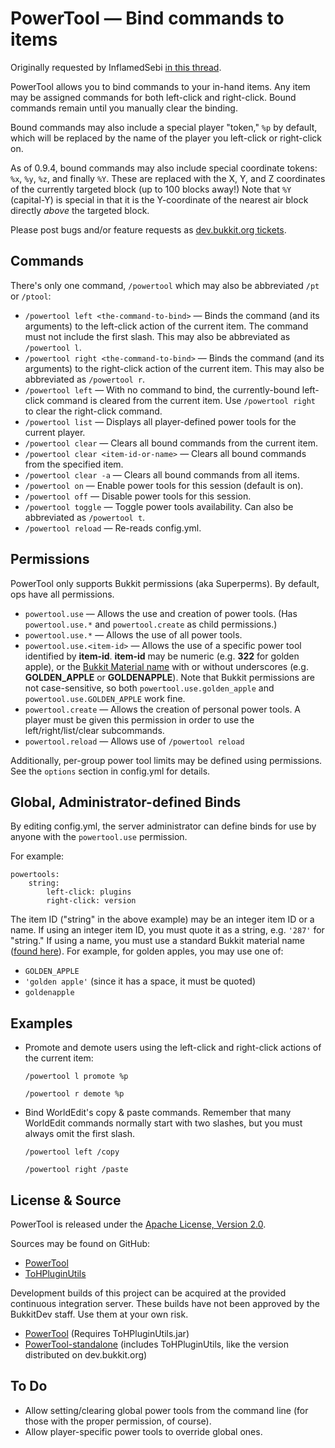 # PowerTool &mdash; Bind commands to items #

Originally requested by InflamedSebi [in this thread](http://forums.bukkit.org/threads/powertool-single.39309/).

PowerTool allows you to bind commands to your in-hand items. Any
item may be assigned commands for both left-click and right-click. Bound
commands remain until you manually clear the binding.

Bound commands may also include a special player "token," `%p` by default, which
will be replaced by the name of the player you left-click or right-click on.

As of 0.9.4, bound commands may also include special coordinate tokens: `%x`,
`%y`, `%z`, and finally `%Y`. These are replaced with the X, Y, and Z
coordinates of the currently targeted block (up to 100 blocks away!) Note that
`%Y` (capital-Y) is special in that it is the Y-coordinate of the nearest air
block directly *above* the targeted block.

Please post bugs and/or feature requests as [dev.bukkit.org tickets](http://dev.bukkit.org/server-mods/powertool/tickets/).

## Commands ##

There's only one command, `/powertool` which may also be abbreviated `/pt`
or `/ptool`:

*   `/powertool left <the-command-to-bind>` &mdash; Binds the command (and its
    arguments) to the left-click action of the current item. The command must
    not include the first slash. This may also be abbreviated as
    `/powertool l`.
*   `/powertool right <the-command-to-bind>` &mdash; Binds the command (and its
    arguments) to the right-click action of the current item. This may also be
    abbreviated as `/powertool r`.
*   `/powertool left` &mdash; With no command to bind, the currently-bound left-click
	command is cleared from the current item. Use `/powertool right` to clear the
	right-click command.
*   `/powertool list` &mdash; Displays all player-defined power tools for the
    current player.
*   `/powertool clear` &mdash; Clears all bound commands from the current item.
*   `/powertool clear <item-id-or-name>` &mdash; Clears all bound commands from the
    specified item.
*   `/powertool clear -a` &mdash; Clears all bound commands from all items.
*   `/powertool on` &mdash; Enable power tools for this session (default is on).
*   `/powertool off` &mdash; Disable power tools for this session.
*   `/powertool toggle` &mdash; Toggle power tools availability. Can also be
    abbreviated as `/powertool t`.
*   `/powertool reload` &mdash; Re-reads config.yml.

## Permissions ##

PowerTool only supports Bukkit permissions (aka Superperms). By default, ops
have all permissions.

*   `powertool.use` &mdash; Allows the use and creation of power tools. (Has `powertool.use.*` and `powertool.create` as child permissions.)
*   `powertool.use.*` &mdash; Allows the use of all power tools.
*   `powertool.use.<item-id>` &mdash; Allows the use of a specific power tool identified by **item-id**. **item-id** may be numeric (e.g. **322** for golden apple), or the [Bukkit Material name](https://github.com/Bukkit/Bukkit/blob/master/src/main/java/org/bukkit/Material.java) with or without underscores (e.g. **GOLDEN_APPLE** or **GOLDENAPPLE**). Note that Bukkit permissions are not case-sensitive, so both `powertool.use.golden_apple` and `powertool.use.GOLDEN_APPLE` work fine.
*   `powertool.create` &mdash; Allows the creation of personal power tools. A player must be given this permission in order to use the left/right/list/clear subcommands.
*   `powertool.reload` &mdash; Allows use of `/powertool reload`

Additionally, per-group power tool limits may be defined using permissions. See
the `options` section in config.yml for details.

## Global, Administrator-defined Binds ##

By editing config.yml, the server administrator can define binds for use by
anyone with the `powertool.use` permission.

For example:

    powertools:
	    string:
		    left-click: plugins
			right-click: version

The item ID ("string" in the above example) may be an integer item ID or a
name. If using an integer item ID, you must quote it as a string, e.g. `'287'`
for "string." If using a name, you must use a standard Bukkit material name
([found here](https://github.com/Bukkit/Bukkit/blob/master/src/main/java/org/bukkit/Material.java)). For
example, for golden apples, you may use one of:

*   `GOLDEN_APPLE`
*   `'golden apple'` (since it has a space, it must be quoted)
*   `goldenapple`

## Examples ##

*   Promote and demote users using the left-click and right-click actions of the
    current item:

    `/powertool l promote %p`

    `/powertool r demote %p`

*   Bind WorldEdit's copy & paste commands. Remember that many WorldEdit
	commands normally start with two slashes, but you must always omit the first
	slash.

    `/powertool left /copy`
	
	`/powertool right /paste`

## License & Source ##

PowerTool is released under the
[Apache License, Version 2.0](http://www.apache.org/licenses/LICENSE-2.0).

Sources may be found on GitHub:

*   [PowerTool](https://github.com/ZerothAngel/PowerTool)
*   [ToHPluginUtils](https://github.com/ZerothAngel/ToHPluginUtils)

Development builds of this project can be acquired at the provided continuous integration server. 
These builds have not been approved by the BukkitDev staff. Use them at your own risk.

*   [PowerTool](http://ci.tyrannyofheaven.org/job/PowerTool/) (Requires ToHPluginUtils.jar)
*   [PowerTool-standalone](http://ci.tyrannyofheaven.org/job/PowerTool-standalone/) (includes ToHPluginUtils, like the version distributed on dev.bukkit.org)

## To Do ##

*   Allow setting/clearing global power tools from the command line (for those
    with the proper permission, of course).
*   Allow player-specific power tools to override global ones.
